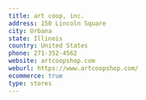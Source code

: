 ```yaml
---
title: art coop, inc.
address: 150 Lincoln Square
city: Urbana
state: Illinois
country: United States
phone: 271-352-4562
website: artcoopshop.com
weburl: https://www.artcoopshop.com/
ecommerce: true
type: stores
---
```

